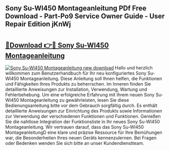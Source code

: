 ## Sony Su-Wl450 Montageanleitung PDf Free Download - Part-Po9 Service Owner Guide - User Repair Edition jKnWj

# <h2><a href="http://df6sm3.blite.top/?on=Sony+Su-Wl450+Montageanleitung">🔗Download 👉🔴 Sony Su-Wl450 Montageanleitung</a></h2>

[![Sony Su-Wl450 Montageanleitung new download](https://i.imgur.com/lujVjoI.png)](http://df6sm3.blite.top/?on=Sony+Su-Wl450+Montageanleitung)
Hallo und herzlich willkommen zum Benutzerhandbuch für Ihr neu konfiguriertes Sony Su-Wl450 Montageanleitung. Diese Anleitung soll Ihnen helfen, die Funktionen und Fähigkeiten Ihres Produkts zu beherrschen. Im Inneren finden Sie detaillierte Anweisungen zur Installation, Verwendung, Wartung und Fehlerbehebung. Um eine erfolgreiche Erfahrung mit Ihrem neuen Sony Su-Wl450 Montageanleitung zu gewährleisten, lesen Sie diese Bedienungsanleitung bitte vor dem Gebrauch sorgfältig durch. Es enthält detaillierte Anweisungen zur Einrichtung des Produkts sowie Informationen zur Verwendung der verschiedenen Funktionen und Funktionen. Genießen Sie die nahtlose Integration der Funktionsliste in Ihr neues Sony Su-Wl450 Montageanleitung. Wir vertrauen darauf, dass das Sony Su-Wl450 MontageanleitungD eine klare und präzise Ressource für Ihre Bemühungen war, die Besonderheiten Ihres neuen Geräts kennenzulernen. Bei Fragen oder Bedenken wenden Sie sich bitte an unser Kundendienstteam.
